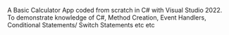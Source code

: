 

A Basic Calculator App coded from scratch in C# with Visual Studio 2022.
To demonstrate knowledge of C#, Method Creation, Event Handlers, Conditional Statements/ Switch Statements etc etc
